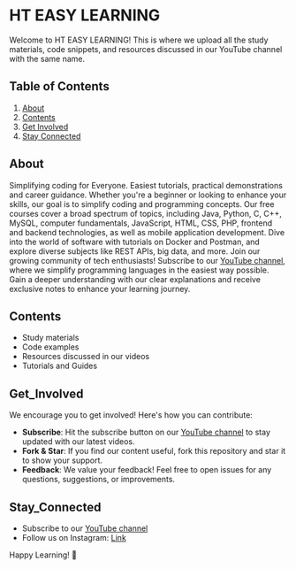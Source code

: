 # HT EASY LEARNING

Welcome to HT EASY LEARNING! This is where we upload all the study materials, code snippets, and resources discussed in our YouTube channel with the same name.

## Table of Contents
1. [About](#About)
2. [Contents](#Contents)
3. [Get Involved](#Get_Involved)
4. [Stay Connected](#Stay_Connected)

## About

Simplifying coding for Everyone. Easiest tutorials, practical demonstrations and career guidance.
Whether you're a beginner or looking to enhance your skills, our goal is to simplify coding and programming concepts. Our free courses cover a broad spectrum of topics, including Java, Python, C, C++, MySQL, computer fundamentals, JavaScript, HTML, CSS, PHP, frontend and backend technologies, as well as mobile application development. Dive into the world of software with tutorials on Docker and Postman, and explore diverse subjects like REST APIs, big data, and more.
Join our growing community of tech enthusiasts! Subscribe to our [YouTube channel](http://www.youtube.com/@HTEASYLEARNING), where we simplify programming languages in the easiest way possible. Gain a deeper understanding with our clear explanations and receive exclusive notes to enhance your learning journey.

## Contents

- Study materials
- Code examples
- Resources discussed in our videos
- Tutorials and Guides

## Get_Involved

We encourage you to get involved! Here's how you can contribute:

- **Subscribe**: Hit the subscribe button on our [YouTube channel](http://www.youtube.com/@HTEASYLEARNING) to stay updated with our latest videos.
- **Fork & Star**: If you find our content useful, fork this repository and star it to show your support.
- **Feedback**: We value your feedback! Feel free to open issues for any questions, suggestions, or improvements.

## Stay_Connected

- Subscribe to our [YouTube channel](http://www.youtube.com/@HTEASYLEARNING)
- Follow us on Instagram: [Link](https://www.instagram.com/hteasylearning/)

Happy Learning! 🚀
